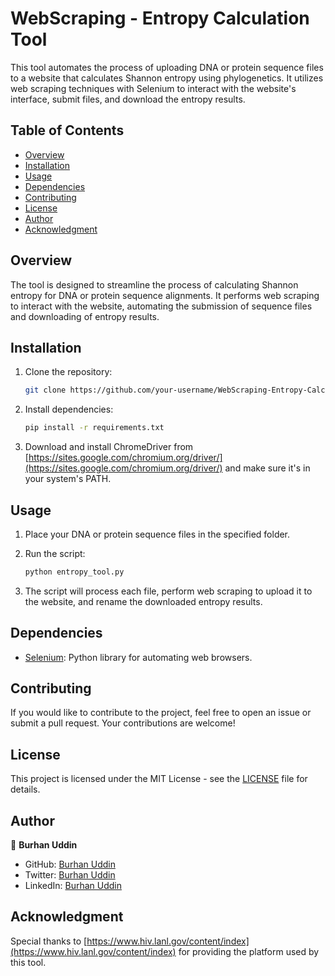 # WebScraping - Entropy Calculation Tool

This tool automates the process of uploading DNA or protein sequence files to a website that calculates Shannon entropy using phylogenetics. It utilizes web scraping techniques with Selenium to interact with the website's interface, submit files, and download the entropy results.

## Table of Contents

- [Overview](#overview)
- [Installation](#installation)
- [Usage](#usage)
- [Dependencies](#dependencies)
- [Contributing](#contributing)
- [License](#license)
- [Author](#author)
- [Acknowledgment](#acknowledgment)

## Overview

The tool is designed to streamline the process of calculating Shannon entropy for DNA or protein sequence alignments. It performs web scraping to interact with the website, automating the submission of sequence files and downloading of entropy results.

## Installation

1. Clone the repository:

    ```bash
    git clone https://github.com/your-username/WebScraping-Entropy-Calculation-Tool.git
    ```

2. Install dependencies:

    ```bash
    pip install -r requirements.txt
    ```

3. Download and install ChromeDriver from [https://sites.google.com/chromium.org/driver/](https://sites.google.com/chromium.org/driver/) and make sure it's in your system's PATH.

## Usage

1. Place your DNA or protein sequence files in the specified folder.

2. Run the script:

    ```bash
    python entropy_tool.py
    ```

3. The script will process each file, perform web scraping to upload it to the website, and rename the downloaded entropy results.

## Dependencies

- [Selenium](https://pypi.org/project/selenium/): Python library for automating web browsers.

## Contributing

If you would like to contribute to the project, feel free to open an issue or submit a pull request. Your contributions are welcome!

## License

This project is licensed under the MIT License - see the [LICENSE](LICENSE) file for details.

## Author

👤 **Burhan Uddin**

- GitHub: [Burhan Uddin](https://github.com/BHObserver/)
- Twitter: [Burhan Uddin](https://twitter.com/BurhanU14173360)
- LinkedIn: [Burhan Uddin](https://www.linkedin.com/in/bhobserver/)

## Acknowledgment

Special thanks to [https://www.hiv.lanl.gov/content/index](https://www.hiv.lanl.gov/content/index) for providing the platform used by this tool.
